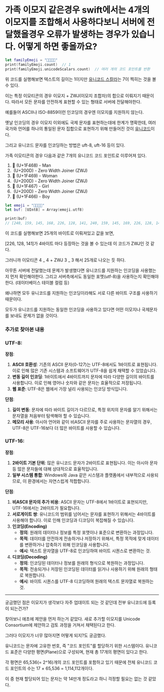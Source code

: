 # 가족 이모지 같은경우 swift에서는 4개의 이모지를 조합해서 사용하다보니 서버에 전달했을경우 오류가 발생하는 경우가 있습니다. 어떻게 하면 좋을까요?

```swift
let familyEmoji = "👨‍👩‍👧‍👦"
print(familyEmoji.count)  // 1
print(familyEmoji.unicodeScalars.count)  // 여러 개의 코드 포인트를 반환
```

위 코드를 실행해보면 텍스트의 길이는 1이지만 [유니코드 스칼라](https://developer.apple.com/documentation/swift/unicode/scalar)는 7이 찍히는 것을 볼 수 있다.

이는 특정 이모티콘의 경우 이모지 + ZWJ(이모지 조합자)의 합으로 이뤄지기 때문이다. 따라서 모든 문자를 안전하게 표현할 수 있는 형태로 서버에 전달해야한다.

예를들어 ASCII나 ISO-8859이런 인코딩의 경우엔 이모지를 지원하지 않는다.

옛날 인코딩의 경우 이모지 이외에도 국제 문자를 표현하는데에 한계가 명확한데, 여러 국가와 언어를 하나의 통일된 문자 집합으로 표현하기 위해 만들어진 것이 [유니코드](https://en.wikipedia.org/wiki/Unicode)이다.

그리고 유니코드 문자를 인코딩하는 방법은 uft-8, uft-16 등이 있다.

가족 이모티콘의 경우 다음과 같은 7개의 유니코드 코드 포인트로 이루어져 있다.

1. 👨 (U+1F468) - Man
2. ‍ (U+200D) - Zero Width Joiner (ZWJ)
3. 👩 (U+1F469) - Woman
4. ‍ (U+200D) - Zero Width Joiner (ZWJ)
5. 👧 (U+1F467) - Girl
6. ‍ (U+200D) - Zero Width Joiner (ZWJ)
7. 👦 (U+1F466) - Boy

```swift
let emoji = "👨‍👩‍👧‍👦"
let buf: [UInt8] = Array(emoji.utf8)

print(buf)
// [240, 159, 145, 168, 226, 128, 141, 240, 159, 145, 169, 226, 128, 141, 240, 159, 145, 167, 226, 128, 141, 240, 159, 145, 166]
```

이 코드를 실행해보면 25개의 바이트로 이뤄져있고 값을 보면,

[226, 128, 141]가 4바이트 마다 등장하는 것을 볼 수 있는데 이 코드가 ZWJ인 것 같다.

그러니까 이모티콘 4 _ 4 + ZWJ 3 _ 3 해서 25개로 나오는 듯 하다.

아무튼 서버에 전달했는데 문제가 발생했다면 유니코드를 지원하는 인코딩을 사용했는지 먼저 확인해야한다. 그리고 서버측에서도 동일한 포멧(utf-8)을 사용하는지 확인해야한다. (데이터베이스 테이블 컬럼 등)

왜나하면 모두 유니코드를 지원하는 인코딩이라해도 서로 다른 바이트 구조를 사용하기 때문이다.

모두가 유니코드를 지원하는 동일한 인코딩을 사용하고 있다면 어떤 이모지나 국제문자를 보내도 문제가 없을 것이다.

### 추가로 찾아본 내용

### **UTF-8:**

**장점**:

1. **ASCII 호환성**: 기존의 ASCII 문자(0-127)는 UTF-8에서도 1바이트로 표현됩니다. 이로 인해 많은 기존 시스템과 소프트웨어가 UTF-8을 쉽게 채택할 수 있었습니다.
2. **변동 길이 인코딩**: 1바이트에서 4바이트까지 문자에 따라 다양한 길이의 바이트를 사용합니다. 이로 인해 영어나 숫자와 같은 문자는 효율적으로 저장됩니다.
3. **웹 표준**: UTF-8은 웹에서 가장 널리 사용되는 인코딩 방식입니다.

**단점**:

1. **길이 변동**: 문자에 따라 바이트 길이가 다르므로, 특정 위치의 문자를 알기 위해서는 문자열을 처음부터 탐색해야 할 수 있습니다.
2. **메모리 사용**: 아시아 언어와 같이 비ASCII 문자를 주로 사용하는 문자열의 경우, UTF-8은 UTF-16보다 더 많은 바이트를 사용할 수 있습니다.

### **UTF-16:**

**장점**:

1. **2바이트 기본 단위**: 많은 유니코드 문자가 2바이트로 표현됩니다. 이는 아시아 문자 등 많은 문자들에 대해 상대적으로 효율적입니다.
2. **일부 시스템 통합**: Windows와 Java 같은 시스템과 플랫폼에서 내부적으로 사용되므로, 이 환경에서는 자연스럽게 적합합니다.

**단점**:

1. **비ASCII 문자의 추가 비용**: ASCII 문자는 UTF-8에서 1바이트로 표현되지만, UTF-16에서는 2바이트가 필요합니다.
2. **서로게이트 쌍**: 유니코드의 범위를 넘어서는 문자를 표현하기 위해서는 4바이트를 사용해야 합니다. 이로 인해 인코딩과 디코딩이 복잡해질 수 있습니다.
3. **인코딩(Encoding)**
   - **정의**: 원래의 데이터나 정보를 특정 포맷이나 표준으로 변환하는 과정입니다.
   - **목적**: 데이터를 안전하게 전송하거나 저장하기 위해서, 특정 목적에 맞게 데이터를 변환하거나 압축하기 위해 인코딩을 사용합니다.
   - **예시**: 텍스트 문자열을 UTF-8로 인코딩하여 바이트 시퀀스로 변환하는 것.
4. **디코딩(Decoding)**
   - **정의**: 인코딩된 데이터나 정보를 원래의 형식으로 복원하는 과정입니다.
   - **목적**: 전송되거나 저장된 인코딩된 데이터를 읽거나 사용하기 위해 원래의 형태로 복원합니다.
   - **예시**: 바이트 시퀀스를 UTF-8 디코딩하여 원래의 텍스트 문자열로 복원하는 것.

---

궁금했던 점은 이모지가 생각보다 자주 업데이트 되는 것 같던데 전부 유니코드에 등록이 되는건가?

찾아보니 애초에 제안을 먼저 하는거 같았다. 새로 추가할 이모지를 Unicode Consortium에 제안하고 검토 과정을 거쳐서 채택된다고 한다.

그러다 이모지가 너무 많아지면 어떻게 되지?도 궁금했다.

유니코드는 문자에 고유한 번호, 즉 "코드 포인트"를 할당하기 위한 시스템이다. 유니코드 표준은 다양한 평면(Plane)으로 구성되며, 현재 총 17개의 평면이 있다고 한다.

각 평면은 65,536(= 2^16)개의 코드 포인트를 포함하고 있기 때문에 전체 유니코드 코드 포인트의 수는 17 × 65,536 = 1,114,112개이다.

이 중 현재 할당되어 있는 문자는 약 14만개 정도라고 하니 걱정할 필요는 없는 것 같았다.
